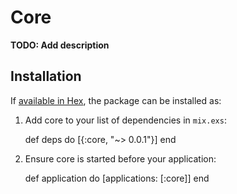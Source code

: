 # Core

**TODO: Add description**

## Installation

If [available in Hex](https://hex.pm/docs/publish), the package can be installed as:

  1. Add core to your list of dependencies in `mix.exs`:

        def deps do
          [{:core, "~> 0.0.1"}]
        end

  2. Ensure core is started before your application:

        def application do
          [applications: [:core]]
        end
